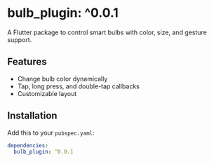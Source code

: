 # bulb_plugin: ^0.0.1

A Flutter package to control smart bulbs with color, size, and gesture support.

## Features
- Change bulb color dynamically
- Tap, long press, and double-tap callbacks
- Customizable layout

## Installation
Add this to your `pubspec.yaml`:
```yaml
dependencies:
  bulb_plugin: ^0.0.1
